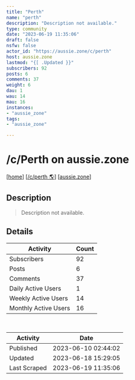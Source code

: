 ```yaml
---
title: "Perth" 
name: "perth"
description: "Description not available."
type: community
date: "2023-06-19 11:35:06"
draft: false
nsfw: false
actor_id: "https://aussie.zone/c/perth"
host: aussie.zone
lastmod: "{[ .Updated }}"
subscribers: 92
posts: 6
comments: 37
weight: 6
dau: 1
wau: 14
mau: 16
instances:
- "aussie_zone"
tags: 
- "aussie_zone"

---
```


# /c/Perth on aussie.zone

[[home](/)]
[[/c/perth 🌎](https://aussie.zone/c/perth)]
[[aussie.zone](/instances/aussie_zone)]


## Description 

<blockquote class="description">
Description not available.
</blockquote>


## Details

| Activity | Count  |
|----------------------|---|
| Subscribers          | 92 |
| Posts                | 6  |
| Comments             | 37  |
| Daily Active Users   | 1  |
| Weekly Active Users  | 14  |
| Monthly Active Users | 16  |

<br>

| Activity | Date |
|----------------------|---|
| Published            | 2023-06-10 02:44:02 |
| Updated              | 2023-06-18 15:29:05 |
| Last Scraped         | 2023-06-19 11:35:06 |
